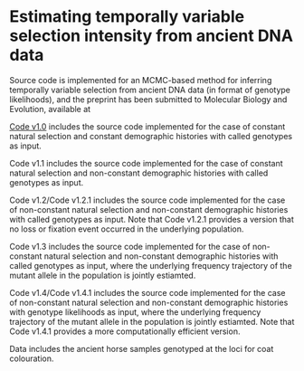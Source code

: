# Estimating temporally variable selection intensity from ancient DNA data
Source code is implemented for an MCMC-based method for inferring temporally variable selection from ancient DNA data (in format of genotype likelihoods), and the preprint has been submitted to Molecular Biology and Evolution, available at

[Code v1.0](https://github.com/zhangyi-he/WFM-1L-DiffusApprox-PMMH/tree/main/Code%20v1.0) includes the source code implemented for the case of constant natural selection and constant demographic histories with called genotypes as input.

Code v1.1 includes the source code implemented for the case of constant natural selection and non-constant demographic histories with called genotypes as input.

Code v1.2/Code v1.2.1 includes the source code implemented for the case of non-constant natural selection and non-constant demographic histories with called genotypes as input. Note that Code v1.2.1 provides a version that no loss or fixation event occurred in the underlying population.

Code v1.3 includes the source code implemented for the case of non-constant natural selection and non-constant demographic histories with called genotypes as input, where the underlying frequency trajectory of the mutant allele in the population is jointly estiamted.

Code v1.4/Code v1.4.1 includes the source code implemented for the case of non-constant natural selection and non-constant demographic histories with genotype likelihoods as input, where the underlying frequency trajectory of the mutant allele in the population is jointly estiamted. Note that Code v1.4.1 provides a more computationally efficient version.

Data includes the ancient horse samples genotyped at the loci for coat colouration.
